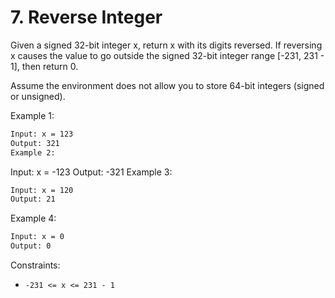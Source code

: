 # 7. Reverse Integer

Given a signed 32-bit integer x, return x with its digits reversed. If reversing x causes the value to go outside the signed 32-bit integer range [-231, 231 - 1], then return 0.

Assume the environment does not allow you to store 64-bit integers (signed or unsigned).

Example 1:

```bash
Input: x = 123
Output: 321
Example 2:
```

Input: x = -123
Output: -321
Example 3:

```bash
Input: x = 120
Output: 21
```

Example 4:

```bash
Input: x = 0
Output: 0
```

Constraints:

* `-231 <= x <= 231 - 1`
